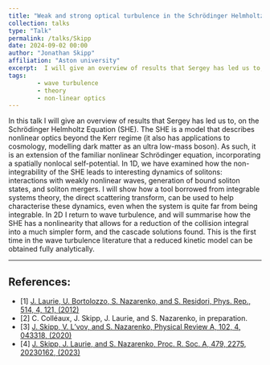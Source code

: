 ```yaml
---
title: "Weak and strong optical turbulence in the Schrödinger Helmholtz Equation"
collection: talks
type: "Talk"
permalink: /talks/Skipp
date: 2024-09-02 00:00
author: "Jonathan Skipp" 
affiliation: "Aston university"
excerpt:  I will give an overview of results that Sergey has led us to, on the Schrödinger Helmholtz Equation.  
tags: 
        - wave turbulence
        - theory
        - non-linear optics
---
```


In this talk I will give an overview of results that Sergey has led us to, on the Schrödinger Helmholtz Equation (SHE). The SHE is a model that describes nonlinear optics beyond the Kerr regime (it also has applications to cosmology, modelling dark matter as an ultra low-mass boson). As such, it is an extension of the familiar nonlinear Schrödinger equation, incorporating a spatially nonlocal self-potential. 
In 1D, we have examined how the non-integrability of the SHE leads to interesting dynamics of solitons: interactions with weakly nonlinear waves, generation of bound soliton states, and soliton mergers. I will show how a tool borrowed from integrable systems theory, the direct scattering transform, can be used to help characterise these dynamics, even when the system is quite far from being integrable. 
In 2D I return to wave turbulence, and will summarise how the SHE has a nonlinearity that allows for a reduction of the collision integral into a much simpler form, and the cascade solutions found. This is the first time in the wave turbulence literature that a reduced kinetic model can be obtained fully analytically. 

--- 

## References:

- [1] [J. Laurie, U. Bortolozzo, S. Nazarenko, and S. Residori, Phys. Rep., 514, 4, 121, (2012)](https://www.sciencedirect.com/science/article/pii/S0370157312000130?casa_token=ltwo4r3sR5kAAAAA:Gxyfjr1n-u0r9n1hoCmcnBoAtAiNvOMMsg-v7UWij5bhSenNM_glFdzHJusGndjKQ0dN8unqAw) 
- [2] C. Colléaux, J. Skipp, J. Laurie, and S. Nazarenko, in preparation.
- [3] [J. Skipp, V. L’vov, and S. Nazarenko, Physical Review A, 102, 4, 043318, (2020)](https://journals.aps.org/pra/pdf/10.1103/PhysRevA.102.043318?casa_token=pa_uFb3msS4AAAAA%3ATRjBPXPdV3eFrmRdMEYuLVeMNkeeb5--veJFtXp4iZDgC2m7vckAwmtyaKzI62JjIGf2PJjHeHlGQg)
- [4] [J. Skipp, J. Laurie, and S. Nazarenko, Proc. R. Soc. A, 479, 2275, 20230162, (2023)](https://royalsocietypublishing.org/doi/pdf/10.1098/rspa.2023.0162)


